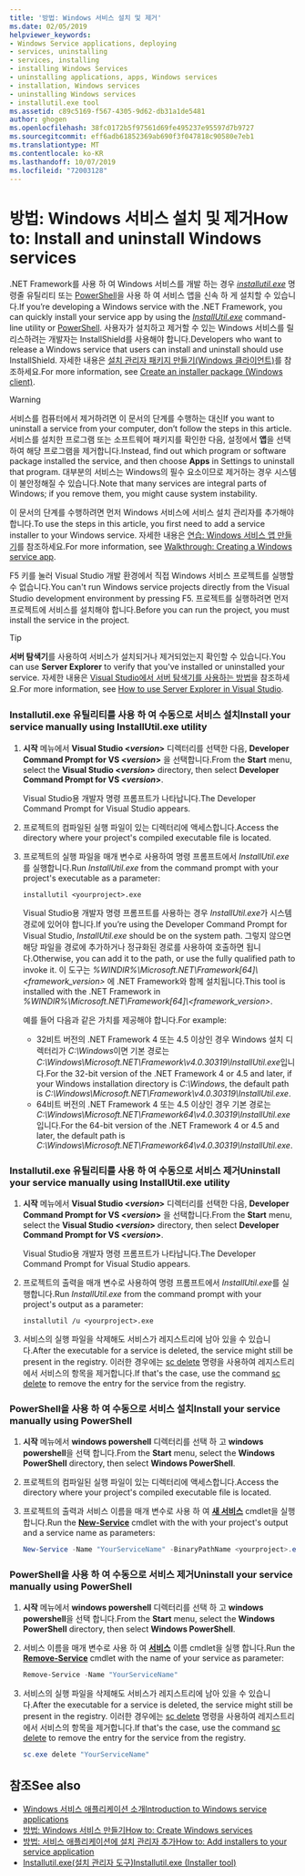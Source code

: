 ```yaml
---
title: '방법: Windows 서비스 설치 및 제거'
ms.date: 02/05/2019
helpviewer_keywords:
- Windows Service applications, deploying
- services, uninstalling
- services, installing
- installing Windows Services
- uninstalling applications, apps, Windows services
- installation, Windows services
- uninstalling Windows services
- installutil.exe tool
ms.assetid: c89c5169-f567-4305-9d62-db31a1de5481
author: ghogen
ms.openlocfilehash: 38fc0172b5f97561d69fe495237e95597d7b9727
ms.sourcegitcommit: eff6adb61852369ab690f3f047818c90580e7eb1
ms.translationtype: MT
ms.contentlocale: ko-KR
ms.lasthandoff: 10/07/2019
ms.locfileid: "72003128"
---
```

# <a name="how-to-install-and-uninstall-windows-services"></a><span data-ttu-id="381c6-102">방법: Windows 서비스 설치 및 제거</span><span class="sxs-lookup"><span data-stu-id="381c6-102">How to: Install and uninstall Windows services</span></span>

<span data-ttu-id="381c6-103">.NET Framework를 사용 하 여 Windows 서비스를 개발 하는 경우 [*installutil.exe*](../tools/installutil-exe-installer-tool.md) 명령줄 유틸리티 또는 [PowerShell](/powershell/scripting/overview)을 사용 하 여 서비스 앱을 신속 하 게 설치할 수 있습니다.</span><span class="sxs-lookup"><span data-stu-id="381c6-103">If you’re developing a Windows service with the .NET Framework, you can quickly install your service app by using the [*InstallUtil.exe*](../tools/installutil-exe-installer-tool.md) command-line utility or [PowerShell](/powershell/scripting/overview).</span></span> <span data-ttu-id="381c6-104">사용자가 설치하고 제거할 수 있는 Windows 서비스를 릴리스하려는 개발자는 InstallShield를 사용해야 합니다.</span><span class="sxs-lookup"><span data-stu-id="381c6-104">Developers who want to release a Windows service that users can install and uninstall should use InstallShield.</span></span> <span data-ttu-id="381c6-105">자세한 내용은 [설치 관리자 패키지 만들기(Windows 클라이언트)](https://docs.microsoft.com/visualstudio/deployment/deploying-applications-services-and-components#create-an-installer-package-windows-client)를 참조하세요.</span><span class="sxs-lookup"><span data-stu-id="381c6-105">For more information, see [Create an installer package (Windows client)](https://docs.microsoft.com/visualstudio/deployment/deploying-applications-services-and-components#create-an-installer-package-windows-client).</span></span>

> [!WARNING]
> <span data-ttu-id="381c6-106">서비스를 컴퓨터에서 제거하려면 이 문서의 단계를 수행하는 대신</span><span class="sxs-lookup"><span data-stu-id="381c6-106">If you want to uninstall a service from your computer, don’t follow the steps in this article.</span></span> <span data-ttu-id="381c6-107">서비스를 설치한 프로그램 또는 소프트웨어 패키지를 확인한 다음, 설정에서 **앱**을 선택하여 해당 프로그램을 제거합니다.</span><span class="sxs-lookup"><span data-stu-id="381c6-107">Instead, find out which program or software package installed the service, and then choose **Apps** in Settings to uninstall that program.</span></span> <span data-ttu-id="381c6-108">대부분의 서비스는 Windows의 필수 요소이므로 제거하는 경우 시스템이 불안정해질 수 있습니다.</span><span class="sxs-lookup"><span data-stu-id="381c6-108">Note that many services are integral parts of Windows; if you remove them, you might cause system instability.</span></span>

<span data-ttu-id="381c6-109">이 문서의 단계를 수행하려면 먼저 Windows 서비스에 서비스 설치 관리자를 추가해야 합니다.</span><span class="sxs-lookup"><span data-stu-id="381c6-109">To use the steps in this article, you first need to add a service installer to your Windows service.</span></span> <span data-ttu-id="381c6-110">자세한 내용은 [연습: Windows 서비스 앱 만들기](../windows-services/walkthrough-creating-a-windows-service-application-in-the-component-designer.md)를 참조하세요.</span><span class="sxs-lookup"><span data-stu-id="381c6-110">For more information, see [Walkthrough: Creating a Windows service app](../windows-services/walkthrough-creating-a-windows-service-application-in-the-component-designer.md).</span></span>

<span data-ttu-id="381c6-111">F5 키를 눌러 Visual Studio 개발 환경에서 직접 Windows 서비스 프로젝트를 실행할 수 없습니다.</span><span class="sxs-lookup"><span data-stu-id="381c6-111">You can't run Windows service projects directly from the Visual Studio development environment by pressing F5.</span></span> <span data-ttu-id="381c6-112">프로젝트를 실행하려면 먼저 프로젝트에 서비스를 설치해야 합니다.</span><span class="sxs-lookup"><span data-stu-id="381c6-112">Before you can run the project, you must install the service in the project.</span></span>

> [!TIP]
> <span data-ttu-id="381c6-113">**서버 탐색기**를 사용하여 서비스가 설치되거나 제거되었는지 확인할 수 있습니다.</span><span class="sxs-lookup"><span data-stu-id="381c6-113">You can use **Server Explorer** to verify that you've installed or uninstalled your service.</span></span> <span data-ttu-id="381c6-114">자세한 내용은 [Visual Studio에서 서버 탐색기를 사용하는 방법](https://support.microsoft.com/help/316649/how-to-use-the-server-explorer-in-visual-studio-net-and-visual-studio)을 참조하세요.</span><span class="sxs-lookup"><span data-stu-id="381c6-114">For more information, see [How to use Server Explorer in Visual Studio](https://support.microsoft.com/help/316649/how-to-use-the-server-explorer-in-visual-studio-net-and-visual-studio).</span></span>

### <a name="install-your-service-manually-using-installutilexe-utility"></a><span data-ttu-id="381c6-115">Installutil.exe 유틸리티를 사용 하 여 수동으로 서비스 설치</span><span class="sxs-lookup"><span data-stu-id="381c6-115">Install your service manually using InstallUtil.exe utility</span></span>

1. <span data-ttu-id="381c6-116">**시작** 메뉴에서 **Visual Studio \<*version*>** 디렉터리를 선택한 다음, **Developer Command Prompt for VS \<*version*>** 을 선택합니다.</span><span class="sxs-lookup"><span data-stu-id="381c6-116">From the **Start** menu, select the **Visual Studio \<*version*>** directory, then select **Developer Command Prompt for VS \<*version*>**.</span></span>

     <span data-ttu-id="381c6-117">Visual Studio용 개발자 명령 프롬프트가 나타납니다.</span><span class="sxs-lookup"><span data-stu-id="381c6-117">The Developer Command Prompt for Visual Studio appears.</span></span>

2. <span data-ttu-id="381c6-118">프로젝트의 컴파일된 실행 파일이 있는 디렉터리에 액세스합니다.</span><span class="sxs-lookup"><span data-stu-id="381c6-118">Access the directory where your project's compiled executable file is located.</span></span>

3. <span data-ttu-id="381c6-119">프로젝트의 실행 파일을 매개 변수로 사용하여 명령 프롬프트에서 *InstallUtil.exe*를 실행합니다.</span><span class="sxs-lookup"><span data-stu-id="381c6-119">Run *InstallUtil.exe* from the command prompt with your project's executable as a parameter:</span></span>

    ```console
    installutil <yourproject>.exe
    ```

     <span data-ttu-id="381c6-120">Visual Studio용 개발자 명령 프롬프트를 사용하는 경우 *InstallUtil.exe*가 시스템 경로에 있어야 합니다.</span><span class="sxs-lookup"><span data-stu-id="381c6-120">If you’re using the Developer Command Prompt for Visual Studio, *InstallUtil.exe* should be on the system path.</span></span> <span data-ttu-id="381c6-121">그렇지 않으면 해당 파일을 경로에 추가하거나 정규화된 경로를 사용하여 호출하면 됩니다.</span><span class="sxs-lookup"><span data-stu-id="381c6-121">Otherwise, you can add it to the path, or use the fully qualified path to invoke it.</span></span> <span data-ttu-id="381c6-122">이 도구는 *%WINDIR%\Microsoft.NET\Framework[64]\\<framework_version\>* 에 .NET Framework와 함께 설치됩니다.</span><span class="sxs-lookup"><span data-stu-id="381c6-122">This tool is installed with the .NET Framework in *%WINDIR%\Microsoft.NET\Framework[64]\\<framework_version\>*.</span></span>

     <span data-ttu-id="381c6-123">예를 들어 다음과 같은 가치를 제공해야 합니다.</span><span class="sxs-lookup"><span data-stu-id="381c6-123">For example:</span></span>
     - <span data-ttu-id="381c6-124">32비트 버전의 .NET Framework 4 또는 4.5 이상인 경우 Windows 설치 디렉터리가 *C:\Windows*이면 기본 경로는 *C:\Windows\Microsoft.NET\Framework\v4.0.30319\InstallUtil.exe*입니다.</span><span class="sxs-lookup"><span data-stu-id="381c6-124">For the 32-bit version of the .NET Framework 4 or 4.5 and later, if your Windows installation directory is *C:\Windows*, the default path is *C:\Windows\Microsoft.NET\Framework\v4.0.30319\InstallUtil.exe*.</span></span>
     - <span data-ttu-id="381c6-125">64비트 버전의 .NET Framework 4 또는 4.5 이상인 경우 기본 경로는 *C:\Windows\Microsoft.NET\Framework64\v4.0.30319\InstallUtil.exe*입니다.</span><span class="sxs-lookup"><span data-stu-id="381c6-125">For the 64-bit version of the .NET Framework 4 or 4.5 and later, the default path is *C:\Windows\Microsoft.NET\Framework64\v4.0.30319\InstallUtil.exe*.</span></span>

### <a name="uninstall-your-service-manually-using-installutilexe-utility"></a><span data-ttu-id="381c6-126">Installutil.exe 유틸리티를 사용 하 여 수동으로 서비스 제거</span><span class="sxs-lookup"><span data-stu-id="381c6-126">Uninstall your service manually using InstallUtil.exe utility</span></span>

1. <span data-ttu-id="381c6-127">**시작** 메뉴에서 **Visual Studio \<*version*>** 디렉터리를 선택한 다음, **Developer Command Prompt for VS \<*version*>** 을 선택합니다.</span><span class="sxs-lookup"><span data-stu-id="381c6-127">From the **Start** menu, select the **Visual Studio \<*version*>** directory, then select **Developer Command Prompt for VS \<*version*>**.</span></span>

     <span data-ttu-id="381c6-128">Visual Studio용 개발자 명령 프롬프트가 나타납니다.</span><span class="sxs-lookup"><span data-stu-id="381c6-128">The Developer Command Prompt for Visual Studio appears.</span></span>

2. <span data-ttu-id="381c6-129">프로젝트의 출력을 매개 변수로 사용하여 명령 프롬프트에서 *InstallUtil.exe*를 실행합니다.</span><span class="sxs-lookup"><span data-stu-id="381c6-129">Run *InstallUtil.exe* from the command prompt with your project's output as a parameter:</span></span>

    ```console
    installutil /u <yourproject>.exe
    ```

3. <span data-ttu-id="381c6-130">서비스의 실행 파일을 삭제해도 서비스가 레지스트리에 남아 있을 수 있습니다.</span><span class="sxs-lookup"><span data-stu-id="381c6-130">After the executable for a service is deleted, the service might still be present in the registry.</span></span> <span data-ttu-id="381c6-131">이러한 경우에는 [sc delete](/windows-server/administration/windows-commands/sc-delete) 명령을 사용하여 레지스트리에서 서비스의 항목을 제거합니다.</span><span class="sxs-lookup"><span data-stu-id="381c6-131">If that's the case, use the command [sc delete](/windows-server/administration/windows-commands/sc-delete) to remove the entry for the service from the registry.</span></span>

### <a name="install-your-service-manually-using-powershell"></a><span data-ttu-id="381c6-132">PowerShell을 사용 하 여 수동으로 서비스 설치</span><span class="sxs-lookup"><span data-stu-id="381c6-132">Install your service manually using PowerShell</span></span>

1. <span data-ttu-id="381c6-133">**시작** 메뉴에서 **windows powershell** 디렉터리를 선택 하 고 **windows powershell**을 선택 합니다.</span><span class="sxs-lookup"><span data-stu-id="381c6-133">From the **Start** menu, select the **Windows PowerShell** directory, then select **Windows PowerShell**.</span></span>

2. <span data-ttu-id="381c6-134">프로젝트의 컴파일된 실행 파일이 있는 디렉터리에 액세스합니다.</span><span class="sxs-lookup"><span data-stu-id="381c6-134">Access the directory where your project's compiled executable file is located.</span></span>

3. <span data-ttu-id="381c6-135">프로젝트의 출력과 서비스 이름을 매개 변수로 사용 하 여 [**새 서비스**](/powershell/module/microsoft.powershell.management/new-service) cmdlet을 실행 합니다.</span><span class="sxs-lookup"><span data-stu-id="381c6-135">Run the [**New-Service**](/powershell/module/microsoft.powershell.management/new-service) cmdlet with the with your project's output and a service name as parameters:</span></span>

    ```powershell
    New-Service -Name "YourServiceName" -BinaryPathName <yourproject>.exe
    ```

### <a name="uninstall-your-service-manually-using-powershell"></a><span data-ttu-id="381c6-136">PowerShell을 사용 하 여 수동으로 서비스 제거</span><span class="sxs-lookup"><span data-stu-id="381c6-136">Uninstall your service manually using PowerShell</span></span>

1. <span data-ttu-id="381c6-137">**시작** 메뉴에서 **windows powershell** 디렉터리를 선택 하 고 **windows powershell**을 선택 합니다.</span><span class="sxs-lookup"><span data-stu-id="381c6-137">From the **Start** menu, select the **Windows PowerShell** directory, then select **Windows PowerShell**.</span></span>

2. <span data-ttu-id="381c6-138">서비스 이름을 매개 변수로 사용 하 여 [**서비스**](/powershell/module/microsoft.powershell.management/remove-service) 이름 cmdlet을 실행 합니다.</span><span class="sxs-lookup"><span data-stu-id="381c6-138">Run the [**Remove-Service**](/powershell/module/microsoft.powershell.management/remove-service) cmdlet with the name of your service as parameter:</span></span>

    ```powershell
    Remove-Service -Name "YourServiceName"
    ```

3. <span data-ttu-id="381c6-139">서비스의 실행 파일을 삭제해도 서비스가 레지스트리에 남아 있을 수 있습니다.</span><span class="sxs-lookup"><span data-stu-id="381c6-139">After the executable for a service is deleted, the service might still be present in the registry.</span></span> <span data-ttu-id="381c6-140">이러한 경우에는 [sc delete](/windows-server/administration/windows-commands/sc-delete) 명령을 사용하여 레지스트리에서 서비스의 항목을 제거합니다.</span><span class="sxs-lookup"><span data-stu-id="381c6-140">If that's the case, use the command [sc delete](/windows-server/administration/windows-commands/sc-delete) to remove the entry for the service from the registry.</span></span>

    ```powershell
    sc.exe delete "YourServiceName"
    ```

## <a name="see-also"></a><span data-ttu-id="381c6-141">참조</span><span class="sxs-lookup"><span data-stu-id="381c6-141">See also</span></span>

- [<span data-ttu-id="381c6-142">Windows 서비스 애플리케이션 소개</span><span class="sxs-lookup"><span data-stu-id="381c6-142">Introduction to Windows service applications</span></span>](../windows-services/introduction-to-windows-service-applications.md)
- [<span data-ttu-id="381c6-143">방법: Windows 서비스 만들기</span><span class="sxs-lookup"><span data-stu-id="381c6-143">How to: Create Windows services</span></span>](../windows-services/how-to-create-windows-services.md)
- [<span data-ttu-id="381c6-144">방법: 서비스 애플리케이션에 설치 관리자 추가</span><span class="sxs-lookup"><span data-stu-id="381c6-144">How to: Add installers to your service application</span></span>](../windows-services/how-to-add-installers-to-your-service-application.md)
- [<span data-ttu-id="381c6-145">Installutil.exe(설치 관리자 도구)</span><span class="sxs-lookup"><span data-stu-id="381c6-145">Installutil.exe (Installer tool)</span></span>](../tools/installutil-exe-installer-tool.md)
